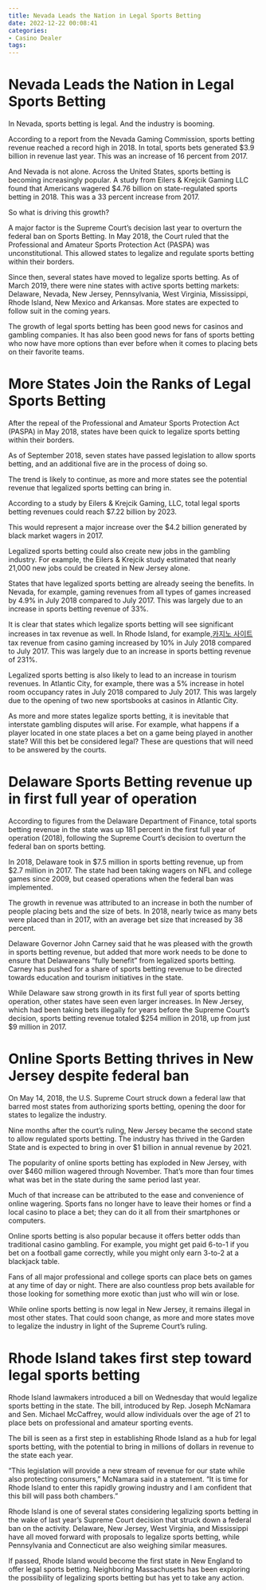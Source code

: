 ```yaml
---
title: Nevada Leads the Nation in Legal Sports Betting
date: 2022-12-22 00:08:41
categories:
- Casino Dealer
tags:
---
```



#  Nevada Leads the Nation in Legal Sports Betting

In Nevada, sports betting is legal. And the industry is booming.

According to a report from the Nevada Gaming Commission, sports betting revenue reached a record high in 2018. In total, sports bets generated $3.9 billion in revenue last year. This was an increase of 16 percent from 2017.

And Nevada is not alone. Across the United States, sports betting is becoming increasingly popular. A study from Eilers & Krejcik Gaming LLC found that Americans wagered $4.76 billion on state-regulated sports betting in 2018. This was a 33 percent increase from 2017.

So what is driving this growth?

A major factor is the Supreme Court’s decision last year to overturn the federal ban on Sports Betting. In May 2018, the Court ruled that the Professional and Amateur Sports Protection Act (PASPA) was unconstitutional. This allowed states to legalize and regulate sports betting within their borders.

Since then, several states have moved to legalize sports betting. As of March 2019, there were nine states with active sports betting markets: Delaware, Nevada, New Jersey, Pennsylvania, West Virginia, Mississippi, Rhode Island, New Mexico and Arkansas. More states are expected to follow suit in the coming years.

The growth of legal sports betting has been good news for casinos and gambling companies. It has also been good news for fans of sports betting who now have more options than ever before when it comes to placing bets on their favorite teams.

#  More States Join the Ranks of Legal Sports Betting

After the repeal of the Professional and Amateur Sports Protection Act (PASPA) in May 2018, states have been quick to legalize sports betting within their borders.

As of September 2018, seven states have passed legislation to allow sports betting, and an additional five are in the process of doing so.

The trend is likely to continue, as more and more states see the potential revenue that legalized sports betting can bring in.

According to a study by Eilers & Krejcik Gaming, LLC, total legal sports betting revenues could reach $7.22 billion by 2023.

This would represent a major increase over the $4.2 billion generated by black market wagers in 2017.

Legalized sports betting could also create new jobs in the gambling industry. For example, the Eilers & Krejcik study estimated that nearly 21,000 new jobs could be created in New Jersey alone.

States that have legalized sports betting are already seeing the benefits. In Nevada, for example, gaming revenues from all types of games increased by 4.9% in July 2018 compared to July 2017. This was largely due to an increase in sports betting revenue of 33%.

It is clear that states which legalize sports betting will see significant increases in tax revenue as well. In Rhode Island, for example,[카지노 사이트](https://choegocasino.com/) tax revenue from casino gaming increased by 10% in July 2018 compared to July 2017. This was largely due to an increase in sports betting revenue of 231%.

Legalized sports betting is also likely to lead to an increase in tourism revenues. In Atlantic City, for example, there was a 5% increase in hotel room occupancy rates in July 2018 compared to July 2017. This was largely due to the opening of two new sportsbooks at casinos in Atlantic City.

As more and more states legalize sports betting, it is inevitable that interstate gambling disputes will arise. For example, what happens if a player located in one state places a bet on a game being played in another state? Will this bet be considered legal? These are questions that will need to be answered by the courts.

#  Delaware Sports Betting revenue up in first full year of operation 

According to figures from the Delaware Department of Finance, total sports betting revenue in the state was up 181 percent in the first full year of operation (2018), following the Supreme Court’s decision to overturn the federal ban on sports betting.

In 2018, Delaware took in $7.5 million in sports betting revenue, up from $2.7 million in 2017. The state had been taking wagers on NFL and college games since 2009, but ceased operations when the federal ban was implemented.

The growth in revenue was attributed to an increase in both the number of people placing bets and the size of bets. In 2018, nearly twice as many bets were placed than in 2017, with an average bet size that increased by 38 percent.

Delaware Governor John Carney said that he was pleased with the growth in sports betting revenue, but added that more work needs to be done to ensure that Delawareans “fully benefit” from legalized sports betting. Carney has pushed for a share of sports betting revenue to be directed towards education and tourism initiatives in the state.

While Delaware saw strong growth in its first full year of sports betting operation, other states have seen even larger increases. In New Jersey, which had been taking bets illegally for years before the Supreme Court’s decision, sports betting revenue totaled $254 million in 2018, up from just $9 million in 2017.

#  Online Sports Betting thrives in New Jersey despite federal ban 

On May 14, 2018, the U.S. Supreme Court struck down a federal law that barred most states from authorizing sports betting, opening the door for states to legalize the industry.

Nine months after the court’s ruling, New Jersey became the second state to allow regulated sports betting. The industry has thrived in the Garden State and is expected to bring in over $1 billion in annual revenue by 2021.

The popularity of online sports betting has exploded in New Jersey, with over $460 million wagered through November. That’s more than four times what was bet in the state during the same period last year.

Much of that increase can be attributed to the ease and convenience of online wagering. Sports fans no longer have to leave their homes or find a local casino to place a bet; they can do it all from their smartphones or computers.

Online sports betting is also popular because it offers better odds than traditional casino gambling. For example, you might get paid 6-to-1 if you bet on a football game correctly, while you might only earn 3-to-2 at a blackjack table.

Fans of all major professional and college sports can place bets on games at any time of day or night. There are also countless prop bets available for those looking for something more exotic than just who will win or lose.

While online sports betting is now legal in New Jersey, it remains illegal in most other states. That could soon change, as more and more states move to legalize the industry in light of the Supreme Court’s ruling.

#  Rhode Island takes first step toward legal sports betting

Rhode Island lawmakers introduced a bill on Wednesday that would legalize sports betting in the state. The bill, introduced by Rep. Joseph McNamara and Sen. Michael McCaffrey, would allow individuals over the age of 21 to place bets on professional and amateur sporting events.

The bill is seen as a first step in establishing Rhode Island as a hub for legal sports betting, with the potential to bring in millions of dollars in revenue to the state each year.

“This legislation will provide a new stream of revenue for our state while also protecting consumers,” McNamara said in a statement. “It is time for Rhode Island to enter this rapidly growing industry and I am confident that this bill will pass both chambers.”

Rhode Island is one of several states considering legalizing sports betting in the wake of last year’s Supreme Court decision that struck down a federal ban on the activity. Delaware, New Jersey, West Virginia, and Mississippi have all moved forward with proposals to legalize sports betting, while Pennsylvania and Connecticut are also weighing similar measures.

If passed, Rhode Island would become the first state in New England to offer legal sports betting. Neighboring Massachusetts has been exploring the possibility of legalizing sports betting but has yet to take any action.